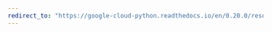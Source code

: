```yaml
---
redirect_to: "https://google-cloud-python.readthedocs.io/en/0.20.0/resource-manager-client.html"
---
```

